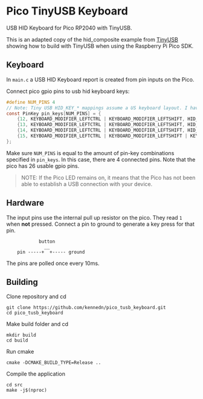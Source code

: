 # Pico TinyUSB Keyboard

USB HID Keyboard for Pico RP2040 with TinyUSB.

This is an adapted copy of the hid_composite example from [TinyUSB](https://github.com/hathach/tinyusb/tree/master/examples/device/hid_composite) showing how to build with TinyUSB when using the Raspberry Pi Pico SDK.

## Keyboard

In `main.c` a USB HID Keyboard report is created from pin inputs on the Pico.

Connect pico gpio pins to usb hid keyboard keys:

```c
#define NUM_PINS 4
// Note: Tiny USB HID_KEY_* mappings assume a US keyboard layout. I have a UK keyboard layout. Hence the discrepancy between comment and code.
const PinKey pin_keys[NUM_PINS] = {
    {12, KEYBOARD_MODIFIER_LEFTCTRL | KEYBOARD_MODIFIER_LEFTSHIFT, HID_KEY_GRAVE},                          // Ctrl + Shift + `
    {13, KEYBOARD_MODIFIER_LEFTCTRL | KEYBOARD_MODIFIER_LEFTSHIFT, HID_KEY_APOSTROPHE},                     // Ctrl + Shift + #
    {14, KEYBOARD_MODIFIER_LEFTCTRL | KEYBOARD_MODIFIER_LEFTSHIFT, HID_KEY_BACKSLASH},                      // Ctrl + Shift + '
    {15, KEYBOARD_MODIFIER_LEFTCTRL | KEYBOARD_MODIFIER_LEFTSHIFT | KEYBOARD_MODIFIER_LEFTALT, HID_KEY_V},  // Ctrl + Shift + Alt + v
};
```

Make sure `NUM_PINS` is equal to the amount of pin-key combinations specified in `pin_keys`. In this case, there are 4 connected pins. Note that the pico has 26 usable gpio pins.

> NOTE: If the Pico LED remains on, it means that the Pico has not been able to establish a USB connection with your device.

## Hardware

The input pins use the internal pull up resistor on the pico. They read `1` when **not** pressed. Connect a pin to ground to generate a key press for that pin.

```
            button
              __
    pin -----+  +----- ground
```

The pins are polled once every 10ms.

## Building

Clone repository and cd
```shell
git clone https://github.com/kennedn/pico_tusb_keyboard.git
cd pico_tusb_keyboard
```

Make build folder and cd
```shell
mkdir build
cd build
```

Run cmake
```shell
cmake -DCMAKE_BUILD_TYPE=Release ..
```

Compile the application
```shell
cd src
make -j$(nproc)
```
